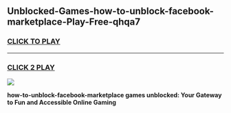 
## Unblocked-Games-how-to-unblock-facebook-marketplace-Play-Free-qhqa7
<h3>
<a href="https://premium76.site?title=how-to-unblock-facebook-marketplace&ref=20M">CLICK TO PLAY</a></h3>
<hr>

<h3>
<a href="https://premium76.site?title=how-to-unblock-facebook-marketplace&ref=20M">CLICK 2 PLAY</a>
  
</h3>

<a href="https://premium76.site?title=how-to-unblock-facebook-marketplace&ref=19M"><img src="https://clearcache.store/games.png"></a>


**how-to-unblock-facebook-marketplace games unblocked: Your Gateway to Fun and Accessible Online Gaming**
